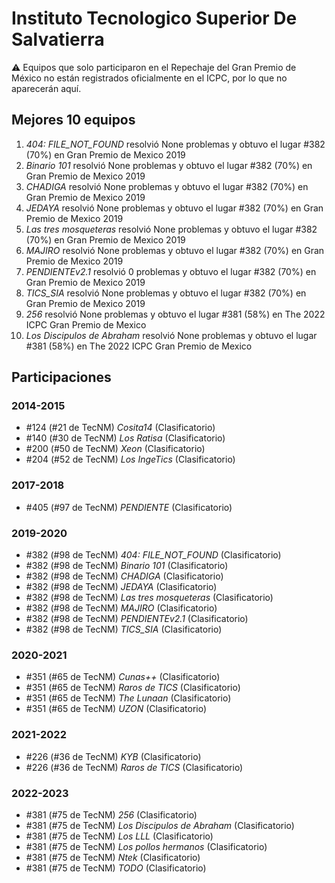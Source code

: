 # Instituto Tecnologico Superior De Salvatierra

:warning: Equipos que solo participaron en el Repechaje del Gran Premio de México no están registrados oficialmente en el ICPC, por lo que no aparecerán aquí.

## Mejores 10 equipos

1. _404: FILE_NOT_FOUND_ resolvió None problemas y obtuvo el lugar #382 (70%) en Gran Premio de Mexico 2019
1. _Binario 101_ resolvió None problemas y obtuvo el lugar #382 (70%) en Gran Premio de Mexico 2019
1. _CHADIGA_ resolvió None problemas y obtuvo el lugar #382 (70%) en Gran Premio de Mexico 2019
1. _JEDAYA_ resolvió None problemas y obtuvo el lugar #382 (70%) en Gran Premio de Mexico 2019
1. _Las tres mosqueteras_ resolvió None problemas y obtuvo el lugar #382 (70%) en Gran Premio de Mexico 2019
1. _MAJIRO_ resolvió None problemas y obtuvo el lugar #382 (70%) en Gran Premio de Mexico 2019
1. _PENDIENTEv2.1_ resolvió 0 problemas y obtuvo el lugar #382 (70%) en Gran Premio de Mexico 2019
1. _TICS_SIA_ resolvió None problemas y obtuvo el lugar #382 (70%) en Gran Premio de Mexico 2019
1. _256_ resolvió None problemas y obtuvo el lugar #381 (58%) en The 2022 ICPC Gran Premio de Mexico
1. _Los Discipulos de Abraham_ resolvió None problemas y obtuvo el lugar #381 (58%) en The 2022 ICPC Gran Premio de Mexico

## Participaciones

### 2014-2015

- #124 (#21 de TecNM) _Cosita14_ (Clasificatorio)
- #140 (#30 de TecNM) _Los Ratisa_ (Clasificatorio)
- #200 (#50 de TecNM) _Xeon_ (Clasificatorio)
- #204 (#52 de TecNM) _Los IngeTics_ (Clasificatorio)

### 2017-2018

- #405 (#97 de TecNM) _PENDIENTE_ (Clasificatorio)

### 2019-2020

- #382 (#98 de TecNM) _404: FILE_NOT_FOUND_ (Clasificatorio)
- #382 (#98 de TecNM) _Binario 101_ (Clasificatorio)
- #382 (#98 de TecNM) _CHADIGA_ (Clasificatorio)
- #382 (#98 de TecNM) _JEDAYA_ (Clasificatorio)
- #382 (#98 de TecNM) _Las tres mosqueteras_ (Clasificatorio)
- #382 (#98 de TecNM) _MAJIRO_ (Clasificatorio)
- #382 (#98 de TecNM) _PENDIENTEv2.1_ (Clasificatorio)
- #382 (#98 de TecNM) _TICS_SIA_ (Clasificatorio)

### 2020-2021

- #351 (#65 de TecNM) _Cunas++_ (Clasificatorio)
- #351 (#65 de TecNM) _Raros de TICS_ (Clasificatorio)
- #351 (#65 de TecNM) _The Lunaan_ (Clasificatorio)
- #351 (#65 de TecNM) _UZON_ (Clasificatorio)

### 2021-2022

- #226 (#36 de TecNM) _KYB_ (Clasificatorio)
- #226 (#36 de TecNM) _Raros de TICS_ (Clasificatorio)

### 2022-2023

- #381 (#75 de TecNM) _256_ (Clasificatorio)
- #381 (#75 de TecNM) _Los Discipulos de Abraham_ (Clasificatorio)
- #381 (#75 de TecNM) _Los LLL_ (Clasificatorio)
- #381 (#75 de TecNM) _Los pollos hermanos_ (Clasificatorio)
- #381 (#75 de TecNM) _Ntek_ (Clasificatorio)
- #381 (#75 de TecNM) _TODO_ (Clasificatorio)



